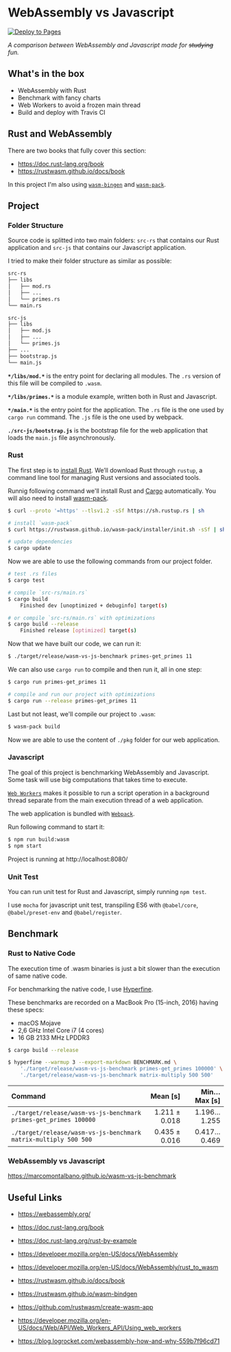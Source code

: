# WebAssembly vs Javascript

[![Deploy to Pages](https://github.com/marcomontalbano/wasm-vs-js-benchmark/actions/workflows/gh-pages.yaml/badge.svg?branch=main)](https://github.com/marcomontalbano/wasm-vs-js-benchmark/actions/workflows/gh-pages.yaml)

*A comparison between WebAssembly and Javascript made for ~~studying~~ fun.*

## What's in the box

- WebAssembly with Rust
- Benchmark with fancy charts
- Web Workers to avoid a frozen main thread
- Build and deploy with Travis CI

## Rust and WebAssembly

There are two books that fully cover this section:

- https://doc.rust-lang.org/book
- https://rustwasm.github.io/docs/book

In this project I'm also using [`wasm-bingen`](https://rustwasm.github.io/wasm-bindgen) and [`wasm-pack`](https://github.com/rustwasm/wasm-pack).

## Project

### Folder Structure

Source code is splitted into two main folders: `src-rs` that contains our Rust application and `src-js` that contains our Javascript application.

I tried to make their folder structure as similar as possible:

```sh
src-rs
├── libs
│   ├── mod.rs
│   ├── ...
│   └── primes.rs
└── main.rs

src-js
├── libs
│   ├── mod.js
│   ├── ...
│   └── primes.js
├── ...
├── bootstrap.js
└── main.js
```

**`*/libs/mod.*`** is the entry point for declaring all modules. The `.rs` version of this file will be compiled to `.wasm`.

**`*/libs/primes.*`** is a module example, written both in Rust and Javascript.

**`*/main.*`** is the entry point for the application. The `.rs` file is the one used by `cargo run` command. The `.js` file is the one used by webpack.

**`./src-js/bootstrap.js`** is the bootstrap file for the web application that loads the `main.js` file asynchronously.


### Rust

The first step is to [install Rust](https://doc.rust-lang.org/stable/book/ch01-01-installation.html). We’ll download Rust through `rustup`, a command line tool for managing Rust versions and associated tools.

Runnig following command we'll install Rust and [Cargo](https://doc.rust-lang.org/cargo) automatically.
You will also need to install [wasm-pack](https://rustwasm.github.io/wasm-pack/installer/).

```sh
$ curl --proto '=https' --tlsv1.2 -sSf https://sh.rustup.rs | sh

# install `wasm-pack`
$ curl https://rustwasm.github.io/wasm-pack/installer/init.sh -sSf | sh

# update dependencies
$ cargo update
```

Now we are able to use the following commands from our project folder.

```sh
# test .rs files
$ cargo test

# compile `src-rs/main.rs`
$ cargo build
    Finished dev [unoptimized + debuginfo] target(s)

# or compile `src-rs/main.rs` with optimizations
$ cargo build --release
    Finished release [optimized] target(s)
```

Now that we have built our code, we can run it:

```sh
$ ./target/release/wasm-vs-js-benchmark primes-get_primes 11
```

We can also use `cargo run` to compile and then run it, all in one step:

```sh
$ cargo run primes-get_primes 11

# compile and run our project with optimizations
$ cargo run --release primes-get_primes 11
```

Last but not least, we'll compile our project to `.wasm`:

```sh
$ wasm-pack build
```

Now we are able to use the content of `./pkg` folder for our web application.


### Javascript

The goal of this project is benchmarking WebAssembly and Javascript. Some task will use big computations that takes time to execute.

[`Web Workers`](https://developer.mozilla.org/en-US/docs/Web/API/Web_Workers_API) makes it possible to run a script operation in a background thread separate from the main execution thread of a web application.

The web application is bundled with [`Webpack`](https://webpack.js.org/).

Run following command to start it:

```sh
$ npm run build:wasm
$ npm start
```

Project is running at http://localhost:8080/


### Unit Test

You can run unit test for Rust and Javascript, simply running `npm test`.

I use `mocha` for javascript unit test, transpiling ES6 with `@babel/core`, `@babel/preset-env` and `@babel/register`.


## Benchmark

### Rust to Native Code

The execution time of .wasm binaries is just a bit slower than the execution of same native code.

For benchmarking the native code, I use [Hyperfine](https://github.com/sharkdp/hyperfine).

These benchmarks are recorded on a MacBook Pro (15-inch, 2016) having these specs:

- macOS Mojave
- 2,6 GHz Intel Core i7 (4 cores)
- 16 GB 2133 MHz LPDDR3

```sh
$ cargo build --release

$ hyperfine --warmup 3 --export-markdown BENCHMARK.md \
    './target/release/wasm-vs-js-benchmark primes-get_primes 100000' \
    './target/release/wasm-vs-js-benchmark matrix-multiply 500 500'
```

| Command | Mean [s] | Min…Max [s] |
|:---|---:|---:|
| `./target/release/wasm-vs-js-benchmark primes-get_primes 100000` | 1.211 ± 0.018 | 1.196…1.255 |
| `./target/release/wasm-vs-js-benchmark matrix-multiply 500 500` | 0.435 ± 0.016 | 0.417…0.469 |


### WebAssembly vs Javascript

https://marcomontalbano.github.io/wasm-vs-js-benchmark


## Useful Links

- https://webassembly.org/

- https://doc.rust-lang.org/book
- https://doc.rust-lang.org/rust-by-example

- https://developer.mozilla.org/en-US/docs/WebAssembly
- https://developer.mozilla.org/en-US/docs/WebAssembly/rust_to_wasm

- https://rustwasm.github.io/docs/book
- https://rustwasm.github.io/wasm-bindgen

- https://github.com/rustwasm/create-wasm-app
- https://developer.mozilla.org/en-US/docs/Web/API/Web_Workers_API/Using_web_workers
- https://blog.logrocket.com/webassembly-how-and-why-559b7f96cd71

